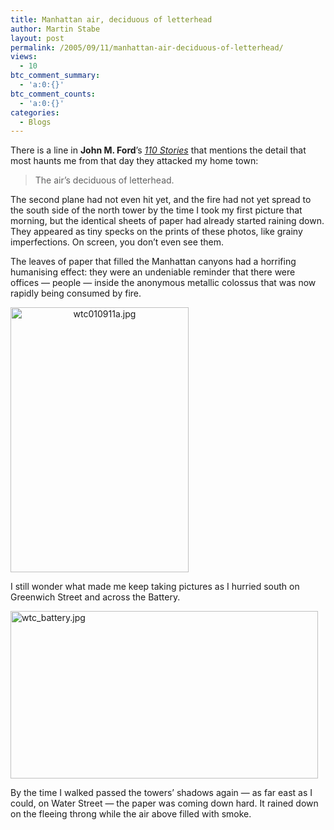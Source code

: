 ```yaml
---
title: Manhattan air, deciduous of letterhead
author: Martin Stabe
layout: post
permalink: /2005/09/11/manhattan-air-deciduous-of-letterhead/
views:
  - 10
btc_comment_summary:
  - 'a:0:{}'
btc_comment_counts:
  - 'a:0:{}'
categories:
  - Blogs
---
```

There is a line in **John M. Ford**&rsquo;s *[110 Stories][1]* that mentions the detail that most haunts me from that day they attacked my home town:

> The air&rsquo;s deciduous of letterhead.

The second plane had not even hit yet, and the fire had not yet spread to the south side of the north tower by the time I took my first picture that morning, but the identical sheets of paper had already started raining down. They appeared as tiny specks on the prints of these photos, like grainy imperfections. On screen, you don&rsquo;t even see them. 

The leaves of paper that filled the Manhattan canyons had a horrifing humanising effect: they were an undeniable reminder that there were offices &mdash; people &mdash; inside the anonymous metallic colossus that was now rapidly being consumed by fire.

<span align="center"><a href="http://www.martinstabe.com/blog/archives/wtc010911b/wtc010911a.jpg"><img alt="wtc010911a.jpg" src="http://www.martinstabe.com/blog/archives/wtc010911b/wtc010911a-thumb.jpg" width="285" height="424" /></a></span>

I still wonder what made me keep taking pictures as I hurried south on Greenwich Street and across the Battery.

[<img alt="wtc_battery.jpg" src="http://www.martinstabe.com/blog/archives/battery/wtc_battery-thumb.jpg" width="492" height="268" />][2]

By the time I walked passed the towers&rsquo; shadows again &mdash; as far east as I could, on Water Street &mdash; the paper was coming down hard. It rained down on the fleeing throng while the air above filled with smoke.

 [1]: http://www.110stories.us
 [2]: http://www.martinstabe.com/blog/archives/battery/wtc_battery.jpg